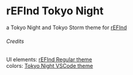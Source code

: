 # rEFInd Tokyo Night

a Tokyo Night and Tokyo Storm theme for [rEFInd](https://www.rodsbooks.com/refind/index.html)

###### Credits
UI elements: [rEFInd Regular theme](https://github.com/enkia/tokyo-night-vscode-theme)
<br>
colors: [Tokyo Night VSCode theme](https://github.com/enkia/tokyo-night-vscode-theme)